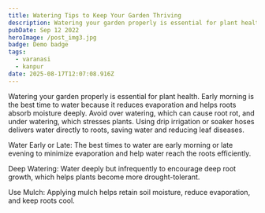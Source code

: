 ```yaml
---
title: Watering Tips to Keep Your Garden Thriving
description: Watering your garden properly is essential for plant health
pubDate: Sep 12 2022
heroImage: /post_img3.jpg
badge: Demo badge
tags:
  - varanasi
  - kanpur
date: 2025-08-17T12:07:08.916Z
---
```

Watering your garden properly is essential for plant health. Early morning is the best time to water because it reduces evaporation and helps roots absorb moisture deeply. Avoid over watering, which can cause root rot, and under watering, which stresses plants. Using drip irrigation or soaker hoses delivers water directly to roots, saving water and reducing leaf diseases. 

Water Early or Late: The best times to water are early morning or late evening to minimize evaporation and help water reach the roots efficiently.

Deep Watering: Water deeply but infrequently to encourage deep root growth, which helps plants become more drought-tolerant.

Use Mulch: Applying mulch helps retain soil moisture, reduce evaporation, and keep roots cool.